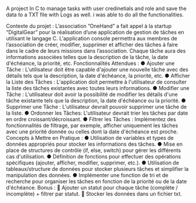 A project In C to manage tasks with user credinetials and role and save the data to a TXT file with Logs as well.
i was able to do all the functionalities.


Contexte du projet : 
L’association ”OneHand” a fait appel à la startup “DigitalGear” pour la réalisation d’une application 
de gestion de tâches en utilisant le langage C. L'application console permettra aux membres de 
l’association de créer, modifier, supprimer et afficher des tâches à faire dans le cadre de leurs 
missions dans l’association. Chaque tâche aura des informations associées telles que la description de 
la tâche, la date d'échéance, la priorité, etc. 
Fonctionnalités Attendues : 
●   Ajouter une Tâche : L'utilisateur doit être capable d'ajouter une nouvelle tâche avec des 
détails tels que la description, la date d'échéance, la priorité, etc. 
●   Afficher la Liste des Tâches : L'application doit permettre à l'utilisateur de consulter la 
liste des tâches existantes avec toutes leurs informations. 
●   Modifier une Tâche : L'utilisateur doit avoir la possibilité de modifier les détails d'une tâche 
existante tels que la description, la date d'échéance ou la priorité. 
●   Supprimer une Tâche : L'utilisateur devrait pouvoir supprimer une tâche de la liste. 
●   Ordonner les Tâches: L'utilisateur devrait trier les tâches par date en ordre croissant/décroissant. 
●   Filtrer les Tâches : Implémentez des fonctionnalités de filtrage, par exemple, afficher 
uniquement les tâches avec une priorité donnée ou celles dont la date d'échéance est proche. 
Concepts à Mettre en Pratique : 
●   Utilisation de variables et types de données appropriés pour stocker les informations 
des tâches. 
●   Mise en place de structures de contrôle (if, else, switch) pour gérer les différents cas d'utilisation. 
●   Définition de fonctions pour effectuer des opérations spécifiques (ajouter, afficher, modifier, 
supprimer, etc.). 
●   Utilisation de tableaux/structure de données pour stocker plusieurs tâches et simplifier la 
manipulation des données. 
●   Implémenter une fonction de tri et de recherche pour organiser les tâches en fonction de la priorité 
ou de la date d'échéance. 
Bonus : 
 Ajouter un statut pour chaque tâche (complète / incomplète) + filtrer par statut. 
 Stocker les données dans un fichier txt. 
